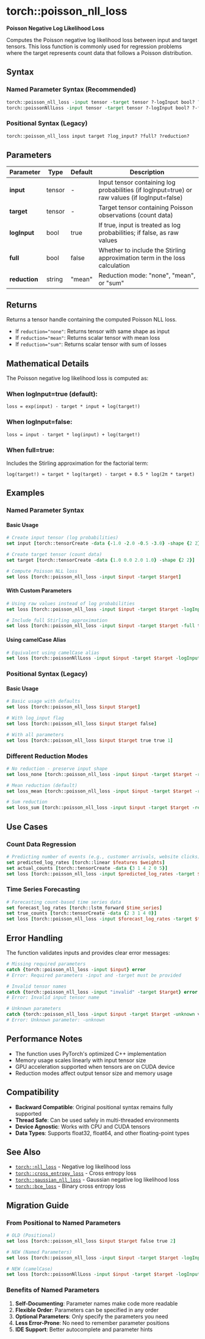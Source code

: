 # torch::poisson_nll_loss

**Poisson Negative Log Likelihood Loss**

Computes the Poisson negative log likelihood loss between input and target tensors. This loss function is commonly used for regression problems where the target represents count data that follows a Poisson distribution.

## Syntax

### Named Parameter Syntax (Recommended)
```tcl
torch::poisson_nll_loss -input tensor -target tensor ?-logInput bool? ?-full bool? ?-reduction string?
torch::poissonNllLoss -input tensor -target tensor ?-logInput bool? ?-full bool? ?-reduction string?
```

### Positional Syntax (Legacy)
```tcl
torch::poisson_nll_loss input target ?log_input? ?full? ?reduction?
```

## Parameters

| Parameter | Type | Default | Description |
|-----------|------|---------|-------------|
| **input** | tensor | - | Input tensor containing log probabilities (if logInput=true) or raw values (if logInput=false) |
| **target** | tensor | - | Target tensor containing Poisson observations (count data) |
| **logInput** | bool | true | If true, input is treated as log probabilities; if false, as raw values |
| **full** | bool | false | Whether to include the Stirling approximation term in the loss calculation |
| **reduction** | string | "mean" | Reduction mode: "none", "mean", or "sum" |

## Returns

Returns a tensor handle containing the computed Poisson NLL loss.

- If `reduction="none"`: Returns tensor with same shape as input
- If `reduction="mean"`: Returns scalar tensor with mean loss
- If `reduction="sum"`: Returns scalar tensor with sum of losses

## Mathematical Details

The Poisson negative log likelihood loss is computed as:

### When logInput=true (default):
```
loss = exp(input) - target * input + log(target!)
```

### When logInput=false:
```
loss = input - target * log(input) + log(target!)
```

### When full=true:
Includes the Stirling approximation for the factorial term:
```
log(target!) ≈ target * log(target) - target + 0.5 * log(2π * target)
```

## Examples

### Named Parameter Syntax

#### Basic Usage
```tcl
# Create input tensor (log probabilities)
set input [torch::tensorCreate -data {-1.0 -2.0 -0.5 -3.0} -shape {2 2}]

# Create target tensor (count data)
set target [torch::tensorCreate -data {1.0 0.0 2.0 1.0} -shape {2 2}]

# Compute Poisson NLL loss
set loss [torch::poisson_nll_loss -input $input -target $target]
```

#### With Custom Parameters
```tcl
# Using raw values instead of log probabilities
set loss [torch::poisson_nll_loss -input $input -target $target -logInput false -reduction "sum"]

# Include full Stirling approximation
set loss [torch::poisson_nll_loss -input $input -target $target -full true -reduction "none"]
```

#### Using camelCase Alias
```tcl
# Equivalent using camelCase alias
set loss [torch::poissonNllLoss -input $input -target $target -logInput true -full false]
```

### Positional Syntax (Legacy)

#### Basic Usage
```tcl
# Basic usage with defaults
set loss [torch::poisson_nll_loss $input $target]

# With log_input flag
set loss [torch::poisson_nll_loss $input $target false]

# With all parameters
set loss [torch::poisson_nll_loss $input $target true true 1]
```

### Different Reduction Modes

```tcl
# No reduction - preserve input shape
set loss_none [torch::poisson_nll_loss -input $input -target $target -reduction "none"]

# Mean reduction (default)
set loss_mean [torch::poisson_nll_loss -input $input -target $target -reduction "mean"]

# Sum reduction
set loss_sum [torch::poisson_nll_loss -input $input -target $target -reduction "sum"]
```

## Use Cases

### Count Data Regression
```tcl
# Predicting number of events (e.g., customer arrivals, website clicks)
set predicted_log_rates [torch::linear $features $weights]
set actual_counts [torch::tensorCreate -data {3 1 4 2 0 5}]
set loss [torch::poisson_nll_loss -input $predicted_log_rates -target $actual_counts]
```

### Time Series Forecasting
```tcl
# Forecasting count-based time series data
set forecast_log_rates [torch::lstm_forward $time_series]
set true_counts [torch::tensorCreate -data {2 3 1 4 0}]
set loss [torch::poisson_nll_loss -input $forecast_log_rates -target $true_counts -reduction "mean"]
```

## Error Handling

The function validates inputs and provides clear error messages:

```tcl
# Missing required parameters
catch {torch::poisson_nll_loss -input $input} error
# Error: Required parameters -input and -target must be provided

# Invalid tensor names
catch {torch::poisson_nll_loss -input "invalid" -target $target} error
# Error: Invalid input tensor name

# Unknown parameters
catch {torch::poisson_nll_loss -input $input -target $target -unknown value} error
# Error: Unknown parameter: -unknown
```

## Performance Notes

- The function uses PyTorch's optimized C++ implementation
- Memory usage scales linearly with input tensor size
- GPU acceleration supported when tensors are on CUDA device
- Reduction modes affect output tensor size and memory usage

## Compatibility

- **Backward Compatible**: Original positional syntax remains fully supported
- **Thread Safe**: Can be used safely in multi-threaded environments
- **Device Agnostic**: Works with CPU and CUDA tensors
- **Data Types**: Supports float32, float64, and other floating-point types

## See Also

- [`torch::nll_loss`](nll_loss.md) - Negative log likelihood loss
- [`torch::cross_entropy_loss`](cross_entropy_loss.md) - Cross entropy loss
- [`torch::gaussian_nll_loss`](gaussian_nll_loss.md) - Gaussian negative log likelihood loss
- [`torch::bce_loss`](bce_loss.md) - Binary cross entropy loss

## Migration Guide

### From Positional to Named Parameters

```tcl
# OLD (Positional)
set loss [torch::poisson_nll_loss $input $target false true 2]

# NEW (Named Parameters)
set loss [torch::poisson_nll_loss -input $input -target $target -logInput false -full true -reduction "sum"]

# NEW (camelCase)
set loss [torch::poissonNllLoss -input $input -target $target -logInput false -full true -reduction "sum"]
```

### Benefits of Named Parameters

1. **Self-Documenting**: Parameter names make code more readable
2. **Flexible Order**: Parameters can be specified in any order
3. **Optional Parameters**: Only specify the parameters you need
4. **Less Error-Prone**: No need to remember parameter positions
5. **IDE Support**: Better autocomplete and parameter hints 